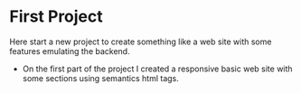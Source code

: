 # First Project

Here start a new project to create something like a web site with some features emulating the backend.

- On the first part of the project I created a responsive basic web site with some sections using semantics html tags.